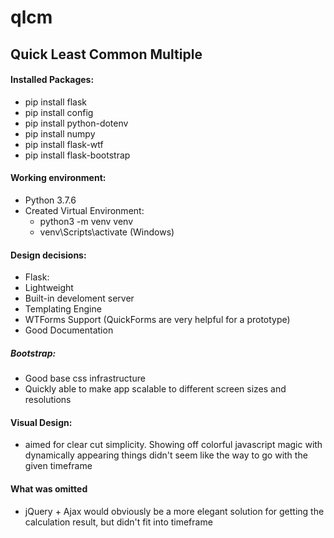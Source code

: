 # qlcm
## Quick Least Common Multiple

#### Installed Packages:
* pip install flask
* pip install config
* pip install python-dotenv
* pip install numpy
* pip install flask-wtf
* pip install flask-bootstrap

#### Working environment:
* Python 3.7.6
* Created Virtual Environment:
  * python3 -m venv venv
  * venv\Scripts\activate (Windows)

#### Design decisions:
* Flask:
 * Lightweight
 * Built-in develoment server
 * Templating Engine 
 * WTForms Support (QuickForms are very helpful for a prototype)
 * Good Documentation

##### Bootstrap:
* Good base css infrastructure
* Quickly able to make app scalable to different screen sizes and resolutions

#### Visual Design:
* aimed for clear cut simplicity. Showing off colorful javascript magic with dynamically appearing things didn't seem like the way to go with the given timeframe

#### What was omitted
* jQuery + Ajax would obviously be a more elegant solution for getting the calculation result, but didn't fit into timeframe
